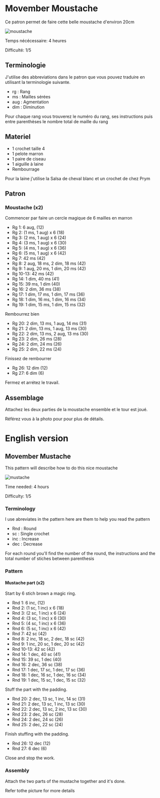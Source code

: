 # Movember Moustache

Ce patron permet de faire cette belle moustache d'environ 20cm

![moustache](../../media/patterns/moustache/moustache.jpg)

Temps nécécessaire: 4 heures

Difficulté: 1/5

## Terminologie

J'utilise des abbreviations dans le patron que vous pouvez traduire en utilisant la terminologie suivante.

* rg : Rang
* ms : Mailles sérées
* aug : Agmentation
* dim : Diminution

Pour chaque rang vous trouverez le numéro du rang, ses instructions puis entre parenthèses le nombre total de maille du rang

## Materiel

* 1 crochet taille 4
* 1 pelote marron
* 1 paire de ciseau
* 1 aiguille à laine
* Rembourrage

Pour la laine j'utilise la Salsa de cheval blanc et un crochet de chez Prym

## Patron

### Moustache (x2)

Commencer par faire un cercle magique de 6 mailles en marron

* Rg 1: 6 aug, (12)
* Rg 2: (1 ms, 1 aug) x 6 (18)
* Rg 3: (2 ms, 1 aug) x 6 (24)
* Rg 4: (3 ms, 1 aug) x 6 (30)
* Rg 5: (4 ms, 1 aug) x 6 (36)
* Rg 6: (5 ms, 1 aug) x 6 (42)
* Rg 7: 42 ms (42)
* Rg 8: 2 aug, 18 ms, 2 dim, 18 ms (42)
* Rg 9: 1 aug, 20 ms, 1 dim, 20 ms (42)
* Rg 10-13: 42 ms (42)
* Rg 14: 1 dim,  40 ms (41)
* Rg 15: 39 ms, 1 dim (40)
* Rg 16: 2 dim, 36 ms (38)
* Rg 17: 1 dim, 17 ms, 1 dim, 17 ms (36)
* Rg 18: 1 dim, 16 ms, 1 dim, 16 ms (34)
* Rg 19: 1 dim, 15 ms, 1 dim, 15 ms (32)

Rembourrez bien

* Rg 20: 2 dim, 13 ms, 1 aug, 14 ms (31)
* Rg 21: 2 dim, 13 ms, 1 aug, 13 ms (30)
* Rg 22: 2 dim, 13 ms, 2 aug, 13 ms (30)
* Rg 23: 2 dim, 26 ms (28)
* Rg 24: 2 dim, 24 ms (26)
* Rg 25: 2 dim, 22 ms (24)

Finissez de rembourrer

* Rg 26: 12 dim (12)
* Rg 27: 6 dim (6)

Fermez et arrétez le travail.

## Assemblage

Attachez les deux parties de la moustache ensemble et le tour est joué.

Référez vous à la photo pour pour plus de détails.

# English version

## Movember Mustache

This pattern will describe how to do this nice moustache

![mustache](../../media/patterns/moustache/moustache.jpg)

Time needed: 4 hours

Difficulty: 1/5

### Terminology

I use abreviates in the pattern here are them to help you read the pattern

* Rnd : Round
* sc : Single crochet
* inc : Increase
* dec : Decrease

For each round you'll find the number of the round, the instructions and the total number of stiches between parenthesis

### Pattern

#### Mustache part (x2)

Start by 6 stich brown a magic ring.

* Rnd 1: 6 inc, (12)
* Rnd 2: (1 sc, 1 inc) x 6 (18)
* Rnd 3: (2 sc, 1 inc) x 6 (24)
* Rnd 4: (3 sc, 1 inc) x 6 (30)
* Rnd 5: (4 sc, 1 inc) x 6 (36)
* Rnd 6: (5 sc, 1 inc) x 6 (42)
* Rnd 7: 42 sc (42)
* Rnd 8: 2 inc, 18 sc, 2 dec, 18 sc (42)
* Rnd 9: 1 inc, 20 sc, 1 dec, 20 sc (42)
* Rnd 10-13: 42 sc (42)
* Rnd 14: 1 dec,  40 sc (41)
* Rnd 15: 39 sc, 1 dec (40)
* Rnd 16: 2 dec, 36 sc (38)
* Rnd 17: 1 dec, 17 sc, 1 dec, 17 sc (36)
* Rnd 18: 1 dec, 16 sc, 1 dec, 16 sc (34)
* Rnd 19: 1 dec, 15 sc, 1 dec, 15 sc (32)

Stuff the part with the padding.

* Rnd 20: 2 dec, 13 sc, 1 inc, 14 sc (31)
* Rnd 21: 2 dec, 13 sc, 1 inc, 13 sc (30)
* Rnd 22: 2 dec, 13 sc, 2 inc, 13 sc (30)
* Rnd 23: 2 dec, 26 sc (28)
* Rnd 24: 2 dec, 24 sc (26)
* Rnd 25: 2 dec, 22 sc (24)

Finish stuffing with the padding.

* Rnd 26: 12 dec (12)
* Rnd 27: 6 dec (6)

Close and stop the work.

### Assembly

Attach the two parts of the mustache together and it's done.

Refer tothe picture for more details
